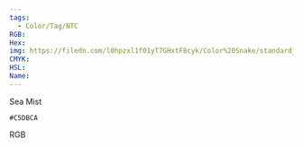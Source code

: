 ```yaml
---
tags:
  - Color/Tag/NTC
RGB:
Hex:
img: https://filedn.com/l0hpzxl1f01yT7GHxtF8cyk/Color%20Snake/standard_csv_to_svg/%23/C5DBCA.svg
CMYK:
HSL:
Name:
---
```

Sea Mist
```palette
#C5DBCA
```
RGB
